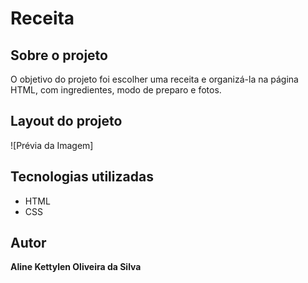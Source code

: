 # Receita
## Sobre o projeto
O objetivo do projeto foi escolher uma receita e organizá-la na página HTML, com ingredientes, modo de preparo e fotos. 

## Layout do projeto
![Prévia da Imagem]

## Tecnologias utilizadas

* HTML
* CSS 

## Autor
<b>Aline Kettylen Oliveira da Silva</b>
